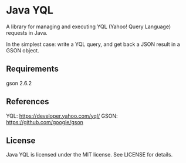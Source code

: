 # Java YQL

A library for managing and executing YQL (Yahoo! Query Language) requests in Java.

In the simplest case: write a YQL query, and get back a JSON result in a GSON object.

## Requirements
gson 2.6.2

## References
YQL: https://developer.yahoo.com/yql/
GSON: https://github.com/google/gson
 
## License
Java YQL is licensed under the MIT license. See LICENSE for details.
 